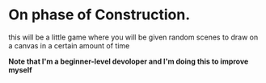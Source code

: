 # On phase of Construction.
this will be a little game where you will be given random scenes to draw on a canvas in a certain amount of time  

**Note that I'm a beginner-level devoloper and I'm doing this to improve myself**
